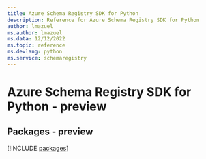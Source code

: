 ```yaml
---
title: Azure Schema Registry SDK for Python
description: Reference for Azure Schema Registry SDK for Python
author: lmazuel
ms.author: lmazuel
ms.data: 12/12/2022
ms.topic: reference
ms.devlang: python
ms.service: schemaregistry
---
```

# Azure Schema Registry SDK for Python - preview
## Packages - preview
[!INCLUDE [packages](schema-registry-index.md)]